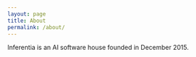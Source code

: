 ```yaml
---
layout: page
title: About
permalink: /about/
---
```


Inferentia is an AI software house founded in December 2015. 
